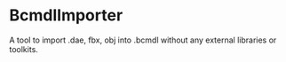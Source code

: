# BcmdlImporter
A tool to import .dae, fbx, obj into .bcmdl without any external libraries or toolkits.
